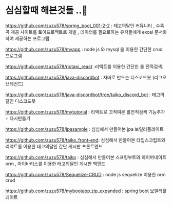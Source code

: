 <!-- # 안녕하세요 저는 꾸준히 학습하는것을 좋아하는 신입 웹개발자입니다.😃
이곳은 제가 업무시간 외에 좋아하는것을 주제로 학습했던 기술들을 바탕으로 토이프로젝트를 전시하는 공간입니다.
# 기술
html , css , js , jquery , java , spring boot , jsp , oracle 등을 주로 사용하고 최근에는 react 등의 spa 에 관심이 있어 학습하고 토이프로젝트를 만들었습니다.😇
# 최근 토이프로젝트
https://github.com/zuzu578/spring_boot_001-2-2

최근에 태고의달인 커뮤니티 , 수록곡 제공 사이트를 토이프로젝트로 개발하고있고 , 데이터를 필요로하는 유저들에게 excel 문서화하여 제공하는 프로그램도 개발하였습니다🤠

https://github.com/zuzu578/myapp
node js 와 mysql 을 이용한 간단한 crud 프로그램 입니다.

https://github.com/zuzu578/riotapi_react
리액트를 이용한  간단한 롤 전적검색 프로그램입니다. 

# 성향
학습한 언어나 프레임워크를 통해 해당 언어나 프레임워크로 간단한 프로그램이나 응용하여 토이프로젝트를 만드는것을 좋아하는 개발자입니다!🤩 -->

# 심심할때 해본것들 ..🤠
https://github.com/zuzu578/spring_boot_001-2-2 : 태고의달인 커뮤니티 , 수록곡 제공 사이트를 토이프로젝트로 개발 , 데이터를 필요로하는 유저들에게 excel 문서화하여 제공하는 프로그램

https://github.com/zuzu578/myapp : node js 와 mysql 을 이용한 간단한 crud 프로그램


https://github.com/zuzu578/riotapi_react :리액트를 이용한  간단한 롤 전적검색. 


https://github.com/zuzu578/java-discordbot : 자바로 만드는 디스코드봇 (리그오브레전드)


https://github.com/zuzu578/java-discordbot/tree/taiko_discord_bot : 태고의달인 디스코드봇 


https://github.com/zuzu578/mytutorial : 리액트로 끄적여본 롤전적검색 기능추가 + 다시만들기 



https://github.com/zuzu578/jpasample : 심심해서 만들어본 jpa 보일러플레이트



https://github.com/zuzu578/taiko_front-end: 심심해서 만들어본 타입스크립트와 리액트를 이용한 태고의달인 간단 게시판  프론트엔드 



https://github.com/zuzu578/taiko : 심심해서 만들어본 스프링부트와 하이버네이트 orm , 마이바티스를 이용한 태고의달인 게시판 백엔드 


https://github.com/zuzu578/Sequelize-CRUD : node js sequelize 이용한 orm  crud 

https://github.com/zuzu578/mybootapp.zip_expanded : spring boot 보일러플레이트

